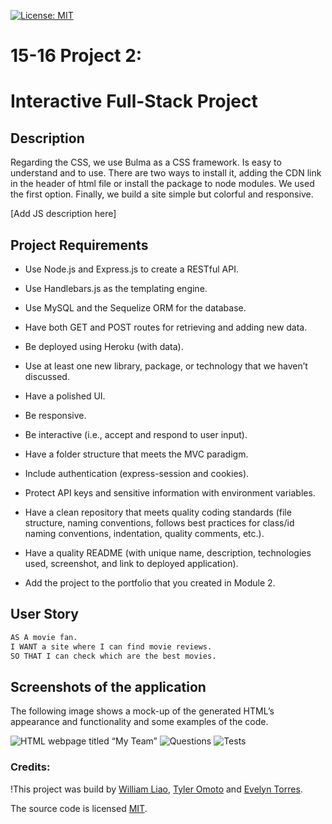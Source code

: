 
[![License: MIT](https://img.shields.io/badge/License-MIT-yellow.svg)](https://opensource.org/licenses/MIT)

# 15-16 Project 2: 

# Interactive Full-Stack Project

## Description

Regarding the CSS, we use Bulma as a CSS framework. Is easy to understand and to use.
There are two ways to install it, adding the CDN link in the header of html file or install the package to node modules.
We used the first option. Finally, we build a site simple but colorful and responsive.

[Add JS description here]




  
## Project Requirements


- Use Node.js and Express.js to create a RESTful API.

- Use Handlebars.js as the templating engine.

- Use MySQL and the Sequelize ORM for the database.

- Have both GET and POST routes for retrieving and adding new data.

- Be deployed using Heroku (with data).

- Use at least one new library, package, or technology that we haven’t discussed.

- Have a polished UI.

- Be responsive.

- Be interactive (i.e., accept and respond to user input).

- Have a folder structure that meets the MVC paradigm.

- Include authentication (express-session and cookies).

- Protect API keys and sensitive information with environment variables.

- Have a clean repository that meets quality coding standards (file structure, naming conventions, follows best practices for class/id   naming conventions, indentation, quality comments, etc.).

- Have a quality README (with unique name, description, technologies used, screenshot, and link to deployed application).

- Add the project to the portfolio that you created in Module 2.


## User Story

```md
AS A movie fan.
I WANT a site where I can find movie reviews.
SO THAT I can check which are the best movies.

```

## Screenshots of the application

The following image shows a mock-up of the generated HTML’s appearance and functionality and some examples of the code.

![HTML webpage titled “My Team”](./Assets/html-webpage.png)
![Questions](./Assets/questions.png)
![Tests](./Assets/tests.png)

### Credits:

!This project was build by [William Liao](https://github.com/WilliamL1998), [Tyler Omoto](https://github.com/tyomoto) and [Evelyn Torres](https://github.com/evelyntorress).

The source code is licensed [MIT](http://opensource.org/licenses/mit-license.php).